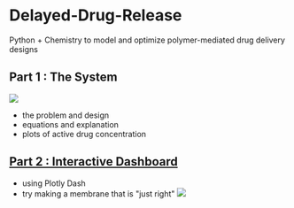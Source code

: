 # Delayed-Drug-Release
Python + Chemistry to model and optimize polymer-mediated drug delivery designs

## Part 1 : The System
![](https://github.com/JMBartels/Delayed-Drug-Release/blob/main/images/Film%20Design.jpg)
* the problem and design
* equations and explanation
* plots of active drug concentration 

## [Part 2 : Interactive Dashboard](https://delayed-drug-release-app.onrender.com)
* using Plotly Dash
* try making a membrane that is "just right"
![](https://github.com/JMBartels/Delayed-Drug-Release/blob/main/images/example_plot.png)
